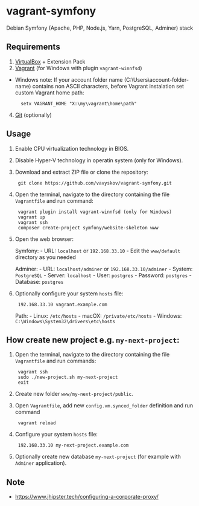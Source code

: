 # vagrant-symfony

Debian Symfony (Apache, PHP, Node.js, Yarn, PostgreSQL, Adminer) stack

## Requirements
1. [VirtualBox](https://www.virtualbox.org/) + Extension Pack
2. [Vagrant](https://www.vagrantup.com/) (for Windows with plugin `vagrant-winnfsd`)
  - Windows note: If your account folder name (C:\Users\account-folder-name\) contains non ASCII characters, before Vagrant instalation set custom Vagrant home path:
        
          setx VAGRANT_HOME "X:\my\vagrant\home\path"
        
4. [Git](https://git-scm.com/) (optionally)

## Usage

1. Enable CPU virtualization technology in BIOS.
2. Disable Hyper-V technology in operatin system (only for Windows).
3. Download and extract ZIP file or clone the repository:

		git clone https://github.com/vavyskov/vagrant-symfony.git

4. Open the terminal, navigate to the directory containing the file `Vagrantfile` and run command:

		vagrant plugin install vagrant-winnfsd (only for Windows)
        vagrant up
        vagrant ssh
        composer create-project symfony/website-skeleton www

5. Open the web browser:

	Symfony:
		- URL: `localhost` or `192.168.33.10`
		- Edit the `www/default` directory as you needed

	Adminer:
		- URL: `localhost/adminer` or `192.168.33.10/adminer`
		- System: `PostgreSQL`
        - Server: `localhost`
		- User: `postgres`
		- Password: `postgres`
		- Database: `postgres`

6. Optionally configure your system `hosts` file:

		192.168.33.10 vagrant.example.com

	Path:
		- Linux: `/etc/hosts`
		- macOX: `/private/etc/hosts`
		- Windows: `C:\Windows\System32\drivers\etc\hosts`

## How create new project e.g. `my-next-project`:

1. Open the terminal, navigate to the directory containing the file `Vagrantfile` and run commands:
	
		vagrant ssh
		sudo ./new-project.sh my-next-project
		exit
	
2. Create new folder `www/my-next-project/public`.
3. Open `Vagrantfile`, add new `config.vm.synced_folder` definition and run command
	
		vagrant reload
	
4. Configure your system `hosts` file:

		192.168.33.10 my-next-project.example.com

5. Optionally create new database `my-next-project` (for example with `Adminer` application).

## Note
- https://www.jhipster.tech/configuring-a-corporate-proxy/